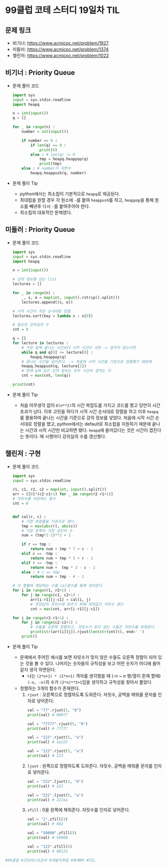 # 99클럽 코테 스터디 19일차 TIL

## 문제 링크
- 비기너: https://www.acmicpc.net/problem/1927
- 미들러: https://www.acmicpc.net/problem/1374
- 챌린저: https://www.acmicpc.net/problem/1022


## 비기너 : Priority Queue

* 문제 풀이 코드

    ```python
    import sys
    input = sys.stdin.readline
    import heapq

    n = int(input())
    q = []

    for _ in range(n) :
        number = int(input())

        if number == 0 :
            if len(q) == 0 :
                print(0)
            else : # len(q) != 0
                tmp = heapq.heappop(q)
                print(tmp)
        else : # number가 자연수
            heapq.heappush(q, number)
    ```

* 문제 풀이 Tip
    * python에서는 최소힙이 기본적으로 `heapq`로 제공된다.
    * 최대힙을 원할 경우 각 원소에 `-`를 붙여 `heappush`를 하고, `heappop`을 통해 원소를 빼낸후 다시 `-`를 붙여주어야 한다.
    * 최소힙의 대표적인 문제였다.



## 미들러 : Priority Queue

* 문제 풀이 코드

    ```python
    import sys
    input = sys.stdin.readline
    import heapq

    n = int(input())

    # 강의 정보를 담는 list
    lectures = []

    for _ in range(n) :
        _, s, e = map(int, input().rstrip().split())
        lectures.append((s, e))

    # 시작 시간이 작은 순서대로 정렬
    lectures.sort(key = lambda x : x[0])

    # 필요한 강의실의 수
    cnt = 0

    q = []
    for lecture in lectures :
        # 가장 일찍 끝나는 시간보다 시작 시간이 크면 -> 겹치지 않는다면
        while q and q[0] <= lecture[0] :
            heapq.heappop(q)
        # 끝나는 시간을 넣어준다. -> 처음에 시작 시간을 기준으로 정렬했기 때문에
        heapq.heappush(q, lecture[1])
        # 현재 q에 담긴 강의 정보는 모두 시간이 겹치는 것
        cnt = max(cnt, len(q))

    print(cnt)
    ```

* 문제 풀이 Tip
    * 처음 아무생각 없이 `O(n**2)`의 시간 복잡도를 가지고 코드를 짰고 당연히 시간 초과가 났다. 이후 고민을 하다가 시작 시간 순서대로 정렬을 하고 이후 `heapq`를 활용하여 끝나는 시간을 기준으로 강의 정보를 넣었다. 처음에 시작 시간 순서대로 정렬을 했고, python에서는 default로 최소힙을 지원하기 때문에 끝나는 시간과 시작 시간만 비교하면 됐다. `heapq`에 들어갔다는 것은 시간이 겹친다는 뜻이다. 매 시행마다 강의실의 수를 갱신했다.



## 챌린저 : 구현

* 문제 풀이 코드

    ```python
    import sys
    input = sys.stdin.readline

    r1, c1, r2, c2 = map(int, input().split())
    arr = [[0]*(c2-c1+1) for _ in range(r2-r1+1)]
    # 자릿수를 저장하는 함수
    cnt = 0


    def cal(r, c) :
        # 가장 바깥줄을 기준으로 센다.
        tmp = max(abs(r), abs(c))
        # 가장 왼쪽의 가장 상단의 수
        num = (tmp*2-1)**2 + 1

        if r == tmp :
            return num + tmp * 7 + c - 1
        elif c == -tmp :
            return num + tmp * 5 + r - 1
        elif r == -tmp :
            return num +  tmp * 3 - c - 1
        else : # c == tmp
            return num + tmp - r - 1

    # 각 행열에 해당하는 수를 cal함수를 통해 찾아준다.
    for i in range(r1, r2+1) :
        for j in range(c1, c2+1) :
            arr[i-r1][j-c1] = cal(i, j)
            # 최댓값의 자릿수에 맞추기 위해 최댓값으 자릿수 갱신
            cnt = max(cnt, arr[i-r1][j-c1])

    for i in range(r2-r1+1) :
        for j in range(c2-c1+1) :
            # 수들을 오른쪽 정렬하고, 자릿수가 맞지 않는 수들은 자릿수를 맞춰준다.
            print(str(arr[i][j]).rjust(len(str(cnt))), end=' ')
        print()
    ```

* 문제 풀이 Tip
    * 문제에서 주어진 예시를 보면 자릿수가 맞지 않은 수들도 오른쪽 정렬이 되어 있는 것을 볼 수 있다. 나머지는 숫자들의 규칙성을 보고 어떤 숫자가 어디에 들어갈지 생각 하면된다.
        * 나는 `(2*n+1) * (2*n+1)` 격자를 생각했을 때 (-n ~ n 행/열이 존재 할때) `(-n, -n)`의 수가 `(2*n)**2+1`임을 생각하고 규칙성을 찾아서 풀었다.
    * 정렬하는 3개의 함수가 존재한다.
        1. `rjust` : 오른쪽으로 정렬하도록 도와준다. 자릿수, 공백을 메워줄 문자를 인자로 넣어준다.
            ```python
            val = "77".rjust(5, "0")
            print(val) # 00077
            
            val = "77777".rjust(5, "0")
            print(val) # 77777
            
            val = "123".rjust(5, "a")
            print(val) # aa123
            
            val = "123".rjust(3, "a")
            print(val) # 123
            ```
        2. `ljust` : 왼쪽으로 정렬하도록 도와준다. 자릿수, 공백을 메워줄 문자를 인자로 넣어준다.
            ```python
            val = "222".ljust(3, "0")
            print(val) # 222
            
            val = "222".ljust(5, "a")
            print(val) # 222aa
            ```
        3. `zfill` : 0을 왼쪽에 채워준다. 자릿수를 인자로 넣어준다.
            ```python
            val = "2".zfill(3)
            print(val) # 002
            
            val = "50000".zfill(5)
            print(val) # 50000
            
            val = "123".zfill(5)
            print(val) # 00123
            ```



```python
#99클럽 #코딩테스트준비 #개발자취업 #항해99 #TIL
```